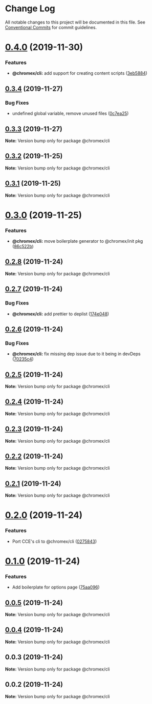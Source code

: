 # Change Log

All notable changes to this project will be documented in this file.
See [Conventional Commits](https://conventionalcommits.org) for commit guidelines.

# [0.4.0](https://github.io/bluepropane/chromex/compare/@chromex/cli@0.3.4...@chromex/cli@0.4.0) (2019-11-30)


### Features

* **@chromex/cli:** add support for creating content scripts ([3eb5884](https://github.io/bluepropane/chromex/commit/3eb5884cd53914fd788e8378937d31a0b5b71bb0))





## [0.3.4](https://github.io/bluepropane/chromex/compare/@chromex/cli@0.3.3...@chromex/cli@0.3.4) (2019-11-27)


### Bug Fixes

* undefined global variable, remove unused files ([0c7ea25](https://github.io/bluepropane/chromex/commit/0c7ea2556516083e20a06e0c83156fb7d018e112))





## [0.3.3](https://github.io/bluepropane/chromex/compare/@chromex/cli@0.3.2...@chromex/cli@0.3.3) (2019-11-27)

**Note:** Version bump only for package @chromex/cli





## [0.3.2](https://github.com/bluepropane/create-chrome-extension/compare/@chromex/cli@0.3.1...@chromex/cli@0.3.2) (2019-11-25)

**Note:** Version bump only for package @chromex/cli





## [0.3.1](https://github.com/bluepropane/create-chrome-extension/compare/@chromex/cli@0.3.0...@chromex/cli@0.3.1) (2019-11-25)

**Note:** Version bump only for package @chromex/cli





# [0.3.0](https://github.com/bluepropane/create-chrome-extension/compare/@chromex/cli@0.2.8...@chromex/cli@0.3.0) (2019-11-25)


### Features

* **@chromex/cli:** move boilerplate generator to @chromex/init pkg ([86c522b](https://github.com/bluepropane/create-chrome-extension/commit/86c522b2f2c2b94d79d8f171eb5f81b6435d7569))





## [0.2.8](https://github.com/bluepropane/create-chrome-extension/compare/@chromex/cli@0.2.7...@chromex/cli@0.2.8) (2019-11-24)

**Note:** Version bump only for package @chromex/cli





## [0.2.7](https://github.com/bluepropane/create-chrome-extension/compare/@chromex/cli@0.2.6...@chromex/cli@0.2.7) (2019-11-24)


### Bug Fixes

* **@chromex/cli:** add prettier to deplist ([174e048](https://github.com/bluepropane/create-chrome-extension/commit/174e048e98ca2740c9075d1bc170a37b87ccb7f4))





## [0.2.6](https://github.com/bluepropane/create-chrome-extension/compare/@chromex/cli@0.2.5...@chromex/cli@0.2.6) (2019-11-24)


### Bug Fixes

* **@chromex/cli:** fix missing dep issue due to it being in devDeps ([70235c4](https://github.com/bluepropane/create-chrome-extension/commit/70235c47f313be5b4ee8c1f911cd8d335fe800b7))





## [0.2.5](https://github.com/bluepropane/create-chrome-extension/compare/@chromex/cli@0.2.4...@chromex/cli@0.2.5) (2019-11-24)

**Note:** Version bump only for package @chromex/cli





## [0.2.4](https://github.com/bluepropane/create-chrome-extension/compare/@chromex/cli@0.2.3...@chromex/cli@0.2.4) (2019-11-24)

**Note:** Version bump only for package @chromex/cli





## [0.2.3](https://github.com/bluepropane/create-chrome-extension/compare/@chromex/cli@0.2.2...@chromex/cli@0.2.3) (2019-11-24)

**Note:** Version bump only for package @chromex/cli





## [0.2.2](https://github.com/bluepropane/create-chrome-extension/compare/@chromex/cli@0.2.1...@chromex/cli@0.2.2) (2019-11-24)

**Note:** Version bump only for package @chromex/cli





## [0.2.1](https://github.com/bluepropane/create-chrome-extension/compare/@chromex/cli@0.2.0...@chromex/cli@0.2.1) (2019-11-24)

**Note:** Version bump only for package @chromex/cli





# [0.2.0](https://github.com/bluepropane/create-chrome-extension/compare/@chromex/cli@0.1.0...@chromex/cli@0.2.0) (2019-11-24)


### Features

* Port CCE's cli to @chromex/cli ([0275843](https://github.com/bluepropane/create-chrome-extension/commit/027584397d26c44e3cf9c0ddeb2c9e8a98ce5112))





# [0.1.0](https://github.com/bluepropane/create-chrome-extension/compare/@chromex/cli@0.0.6...@chromex/cli@0.1.0) (2019-11-24)


### Features

* Add boilerplate for options page ([75aa096](https://github.com/bluepropane/create-chrome-extension/commit/75aa09649bfc945acde7991438f2d46f933bd385))





## [0.0.5](https://github.com/bluepropane/create-chrome-extension/compare/@chromex/cli@0.0.4...@chromex/cli@0.0.5) (2019-11-24)

**Note:** Version bump only for package @chromex/cli





## [0.0.4](https://github.com/bluepropane/create-chrome-extension/compare/@chromex/cli@0.0.3...@chromex/cli@0.0.4) (2019-11-24)

**Note:** Version bump only for package @chromex/cli





## 0.0.3 (2019-11-24)

**Note:** Version bump only for package @chromex/cli





## 0.0.2 (2019-11-24)

**Note:** Version bump only for package @chromex/cli
